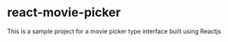 # react-movie-picker
This is a sample project for a movie picker type interface built using Reactjs
